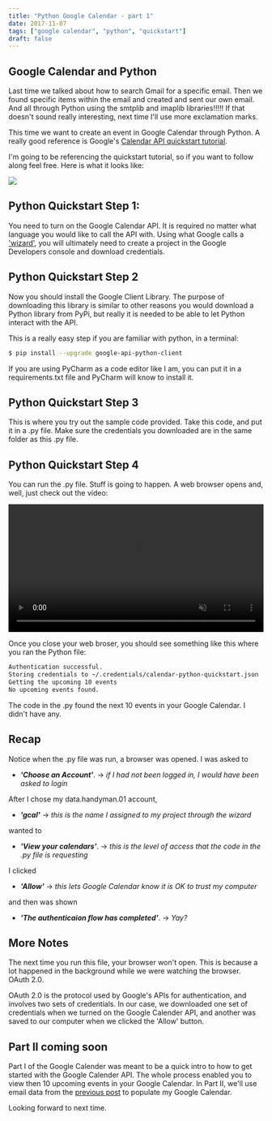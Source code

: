 ```yaml
---
title: "Python Google Calendar - part 1"
date: 2017-11-07
tags: ["google calendar", "python", "quickstart"]
draft: false
---
```


## Google Calendar and Python

Last time we talked about how to search Gmail for a specific email.  Then we found
specific items within the email and created and sent our own email.  And all through
Python using the smtplib and imaplib libraries!!!!!  If that doesn't sound really
interesting, next time I'll use more exclamation marks.

This time we want to create an event in Google Calendar through Python.  A really good
reference is Google's [Calendar API quickstart tutorial](https://developers.google.com/google-apps/calendar/quickstart/python).

I'm going to be referencing the quickstart tutorial, so if you want to follow
along feel free.  Here is what it looks like:

<img src="/img/google.calendar.api.quickstart.png"></img>

##  Python Quickstart Step 1:

You need to turn on the Google Calendar API.  It is required no matter what language you would like to
call the API with.  Using what Google calls a
['wizard'](https://console.developers.google.com/start/api?id=calendar), you
will ultimately need to create a project in the Google Developers console
and download credentials.

## Python Quickstart Step 2

Now you should install the Google Client Library.  The purpose of downloading this
library is similar to other reasons you would download a Python library from PyPi,
but really it is needed to be able to let Python interact with the API.

This is a really easy step if you are familiar with python, in a terminal:

```bash
$ pip install --upgrade google-api-python-client
```

If you are using PyCharm as a code editor like I am, you can put it in a requirements.txt file
and PyCharm will know to install it.

## Python Quickstart Step 3

This is where you try out the sample code provided.  Take this code, and put it
in a .py file.  Make sure the credentials you downloaded are in the same folder as this .py file.

## Python Quickstart Step 4

You can run the .py file.  Stuff is going to happen.  A web browser opens and, well, just check out the video:

<center>
<video src="/img/google.calendar.api.quickstart.mp4" controls muted="true" height="auto" width="100%"></video>
</center>

Once you close your web broser, you should see something like this where you ran
the Python file:

```bash
Authentication successful.
Storing credentials to ~/.credentials/calendar-python-quickstart.json
Getting the upcoming 10 events
No upcoming events found.
```

The code in the .py found the next 10 events in your Google Calendar.  I didn't have any.

## Recap

Notice when the .py file was run, a browser was opened.  I was asked to

* ***'Choose an Account'***. -> *if I had not been logged in, I would have been asked to login*

After I chose my data.handyman.01 account,

* ***'gcal'*** -> *this is the name I assigned to my project through the wizard*

wanted to

* ***'View your calendars'***.  -> *this is the level of access that the code in the .py file is requesting*

I clicked

* ***'Allow'*** -> *this lets Google Calendar know it is OK to trust my computer*

and then was shown

* ***'The authenticaion flow has completed'***.  -> *Yay?*

## More Notes

The next time you run this file, your browser won't open.  This is because a lot
happened in the background while we were watching the browser.  OAuth 2.0.

OAuth 2.0 is the protocol used by Google's APIs for authentication, and
involves two sets of credentials.  In our case, we downloaded one set of credentials when
we turned on the Google Calender API, and another was saved to our computer when we clicked
the 'Allow' button.

## Part II coming soon

Part I of the Google Calender was meant to be a quick intro to how to get
started with the Google Calender API.  The whole process enabled you to view then 10 upcoming
events in your Google Calendar.  In Part II, we'll use email data from the
[previous post](/post/python-gmail.md) to populate my Google Calendar.

Looking forward to next time.
